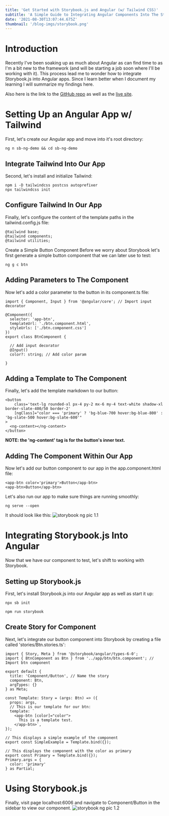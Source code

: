 ```yaml
---
title: 'Get Started with Storybook.js and Angular (w/ Tailwind CSS)'
subtitle: 'A Simple Guide to Integrating Angular Components Into The Storybook Design Ecosystem'
date: '2021-08-30T13:07:44.675Z'
thumbnail: '/blog-imgs/storybook.png'
---
```


# Introduction
Recently I've been soaking up as much about Angular as can find time to as I'm a bit new to the framework (and will be starting a job soon where I'll be working with it). This process lead me to wonder how to integrate Storybook.js into Angular apps. Since I learn better when I document my learning I will summarize my findings here.

Also here is the link to the [GitHub repo](https://github.com/bradscottwhite/sb-ng-demo) as well as the [live site](https://bradscottwhite.github.io/sb-ng-demo/).

# Setting Up an Angular App w/ Tailwind
First, let's create our Angular app and move into it's root directory:
<pre class='command-line'><code class='language-bash' data-prismjs-copy='Copy'>ng n sb-ng-demo && cd sb-ng-demo</code></pre>

## Integrate Tailwind Into Our App
Second, let's install and initialize Tailwind:
<pre class='command-line'><code class='language-bash' data-prismjs-copy='Copy'>npm i -D tailwindcss postcss autoprefixer
npx tailwindcss init</code></pre>

## Configure Tailwind In Our App
Finally, let's configure the content of the template paths in the tailwind.config.js file:
<pre><code class='language-css' data-prismjs-copy='Copy'>@tailwind base;
@tailwind components;
@tailwind utilities;</code></pre>

Create a Simple Button Component
Before we worry about Storybook let's first generate a simple button component that we can later use to test:
<pre class='command-line'><code class='language-bash' data-prismjs-copy='Copy'>ng g c btn</code></pre>

## Adding Parameters to The Component
Now let's add a color parameter to the button in its component.ts file:
<pre><code class='language-ts' data-prismjs-copy='Copy'>import { Component, Input } from '@angular/core'; // Import input decorator

@Component({
  selector: 'app-btn',
  templateUrl: './btn.component.html',
  styleUrls: ['./btn.component.css']
})
export class BtnComponent {

  // Add input decorator
  @Input()
  color?: string; // Add color param

}</code></pre>

## Adding a Template to The Component
Finally, let's add the template markdown to our button:
<pre><code class='language-html' data-prismjs-copy='Copy'>&lt;button
    class='text-lg rounded-xl px-4 py-2 mx-6 my-4 text-white shadow-xl border-slate-400/50 border-2'
    [ngClass]="color === 'primary' ? 'bg-blue-700 hover:bg-blue-800' : 'bg-slate-500 hover:bg-slate-600'"
&gt;
  &lt;ng-content&gt;&lt;/ng-content&gt;
&lt;/button&gt;</code></pre>

<b>NOTE: the 'ng-content' tag is for the button's inner text.</b>

## Adding The Component Within Our App
Now let's add our button component to our app in the app.component.html file:
<pre><code class='language-html' data-prismjs-copy='Copy'>&lt;app-btn color='primary'&gt;Button&lt;/app-btn&gt;
&lt;app-btn&gt;Button&lt;/app-btn&gt;</code></pre>

Let's also run our app to make sure things are running smoothly:
<pre class='command-line'><code class='language-bash' data-prismjs-copy='Copy'>ng serve --open</code></pre>

It should look like this:
![storybook ng pic 1.1](/blog-imgs/storybook-ng-1.1.png)

# Integrating Storybook.js Into Angular
Now that we have our component to test, let's shift to working with Storybook.

## Setting up Storybook.js
First, let's install Storybook.js into our Angular app as well as start it up:
<pre class='command-line'><code class='language-bash' data-prismjs-copy='Copy'>npx sb init

npm run storybook</code></pre>

## Create Story for Component
Next, let's integrate our button component into Storybook by creating a file called 'stories/Btn.stories.ts':
<pre><code class='language-ts' data-prismjs-copy='Copy'>import { Story, Meta } from '@storybook/angular/types-6-0';
import { BtnComponent as Btn } from '../app/btn/btn.component'; // Import btn component

export default {
  title: 'Component/Button', // Name the story
  component: Btn,
  argTypes: {}
} as Meta;

const Template: Story<Btn> = (args: Btn) => ({
  props: args,
  // This is our template for our btn:
  template: `
    &lt;app-btn [color]="color"&gt;
      This is a template test.
    &lt;/app-btn&gt;`,
});

// This displays a simple example of the component
export const SimpleExample = Template.bind({});

// This displays the component with the color as primary
export const Primary = Template.bind({});
Primary.args = {
  color: 'primary'
} as Partial<Btn>;</code></pre>

# Using Storybook.js
Finally, visit page localhost:6006 and navigate to Component/Button in the sidebar to view our component.
![storybook ng pic 1.2](/blog-imgs/storybook-ng-1.2.png)
